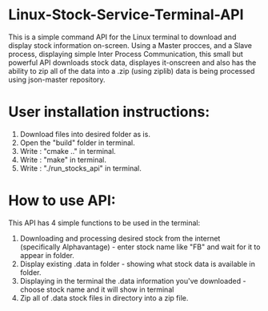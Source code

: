 # Linux-Stock-Service-Terminal-API
This is a simple command API for the Linux terminal to download and display stock information on-screen.
Using a Master procces, and a Slave process, displaying simple Inter Process Communication, this small but powerful API downloads stock data, displayes it-onscreen 
and also has the ability to zip all of the data into a .zip (using ziplib)
data is being processed using json-master repository.


# User installation instructions:
1) Download files into desired folder as is. <br />
2) Open the "build" folder  in terminal.  <br />
4) Write : "cmake .." in terminal. <br />
5) Write : "make" in terminal. <br />
6) Write : "./run_stocks_api" in terminal.  <br />

# How to use API:
This API has 4 simple functions to be used in the terminal: <br />
1) Downloading and processing desired stock from the internet (specifically Alphavantage) - enter stock name like "FB" and wait for it to appear in folder.
2) Display existing .data in folder - showing what stock data is available in folder.
3) Displaying in the terminal the .data information you've downloaded - choose stock name and it will show in terminal
4) Zip all of .data stock files in directory into a zip file.
